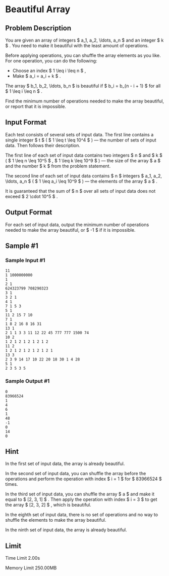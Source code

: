 # Beautiful Array

## Problem Description

You are given an array of integers $ a_1, a_2, \ldots, a_n $ and an integer $ k $ . You need to make it beautiful with the least amount of operations.

Before applying operations, you can shuffle the array elements as you like. For one operation, you can do the following:

- Choose an index $ 1 \leq i \leq n $ ,
- Make $ a_i = a_i + k $ .

The array $ b_1, b_2, \ldots, b_n $ is beautiful if $ b_i = b_{n - i + 1} $ for all $ 1 \leq i \leq n $ .

Find the minimum number of operations needed to make the array beautiful, or report that it is impossible.

## Input Format

Each test consists of several sets of input data. The first line contains a single integer $ t $ ( $ 1 \leq t \leq 10^4 $ ) — the number of sets of input data. Then follows their description.

The first line of each set of input data contains two integers $ n $ and $ k $ ( $ 1 \leq n \leq 10^5 $ , $ 1 \leq k \leq 10^9 $ ) — the size of the array $ a $ and the number $ k $ from the problem statement.

The second line of each set of input data contains $ n $ integers $ a_1, a_2, \ldots, a_n $ ( $ 1 \leq a_i \leq 10^9 $ ) — the elements of the array $ a $ .

It is guaranteed that the sum of $ n $ over all sets of input data does not exceed $ 2 \cdot 10^5 $ .

## Output Format

For each set of input data, output the minimum number of operations needed to make the array beautiful, or $ -1 $ if it is impossible.

## Sample #1

### Sample Input #1

```
11
1 1000000000
1
2 1
624323799 708290323
3 1
3 2 1
4 1
7 1 5 3
5 1
11 2 15 7 10
7 1
1 8 2 16 8 16 31
13 1
2 1 1 3 3 11 12 22 45 777 777 1500 74
10 2
1 2 1 2 1 2 1 2 1 2
11 2
1 2 1 2 1 2 1 2 1 2 1
13 3
2 3 9 14 17 10 22 20 18 30 1 4 28
5 1
2 3 5 3 5
```

### Sample Output #1

```
0
83966524
1
4
6
1
48
-1
0
14
0
```

## Hint

In the first set of input data, the array is already beautiful.

In the second set of input data, you can shuffle the array before the operations and perform the operation with index $ i = 1 $ for $ 83966524 $ times.

In the third set of input data, you can shuffle the array $ a $ and make it equal to $ [2, 3, 1] $ . Then apply the operation with index $ i = 3 $ to get the array $ [2, 3, 2] $ , which is beautiful.

In the eighth set of input data, there is no set of operations and no way to shuffle the elements to make the array beautiful.

In the ninth set of input data, the array is already beautiful.

## Limit



Time Limit
2.00s

Memory Limit
250.00MB